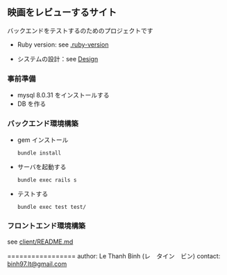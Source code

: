 ## 映画をレビューするサイト

バックエンドをテストするのためのプロジェクトです

- Ruby version: see [.ruby-version](.ruby-version)

- システムの設計：see [Design](./docs/DESIGN.md)

### 事前準備

- mysql 8.0.31 をインストールする
- DB を作る

### バックエンド環境構築

- gem インストール
  ```
  bundle install
  ```
- サーバを起動する
  ```
  bundle exec rails s
  ```
- テストする
  ```
  bundle exec test test/
  ```

### フロントエンド環境構築

see [client/README.md](/client/README.md)

=================
author: Le Thanh Binh (レ　タイン　ビン)
contact: binh97.lt@gmail.com

